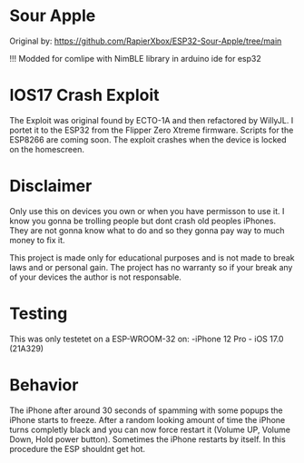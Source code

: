 # Sour Apple 
Original by: https://github.com/RapierXbox/ESP32-Sour-Apple/tree/main


!!! Modded for comlipe with NimBLE library in arduino ide for esp32



# IOS17 Crash Exploit
The Exploit was original found by ECTO-1A and then refactored by WillyJL. I portet it to the ESP32 from the Flipper Zero Xtreme firmware. Scripts for the ESP8266 are coming soon. The exploit crashes when the device is locked on the homescreen.
# Disclaimer
Only use this on devices you own or when you have permisson to use it. I know you gonna be trolling people but dont crash old peoples iPhones. They are not gonna know what to do and so they gonna pay way to much money to fix it.

This project is made only for educational purposes and is not made to break laws and or personal gain. The project has no warranty so if your break any of your devices the author is not responsable.
# Testing
This was only testetet on a ESP-WROOM-32 on:
-iPhone 12 Pro -   iOS 17.0 (21A329)
# Behavior
The iPhone after around 30 seconds of spamming with some popups the iPhone starts to freeze. After a random looking amount of time the iPhone turns completly black and you can now force restart it (Volume UP, Volume Down, Hold power button). Sometimes the iPhone restarts by itself. In this procedure the ESP shouldnt get hot.

